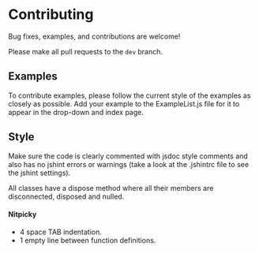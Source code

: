 # Contributing

Bug fixes, examples, and contributions are welcome!

Please make all pull requests to the `dev` branch. 

## Examples

To contribute examples, please follow the current style of the examples as closely as possible. Add your example to the ExampleList.js file for it to appear in the drop-down and index page. 

## Style

Make sure the code is clearly commented with jsdoc style comments and also has no jshint errors or warnings (take a look at the .jshintrc file to see the jshint settings). 

All classes have a dispose method where all their members are disconnected, disposed and nulled. 

#### Nitpicky

* 4 space TAB indentation. 
* 1 empty line between function definitions. 

